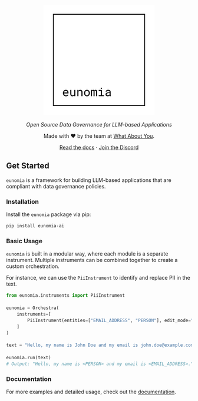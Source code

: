 <div align="center" style="margin-bottom: 1em;">

<img src="docs/assets/logo.svg" alt="Eunomia Logo" width=300></img>

*Open Source Data Governance for LLM-based Applications*

Made with ❤ by the team at [What About You][whataboutyou-website].

[Read the docs][docs] · [Join the Discord][discord]

</div>

## Get Started
`eunomia` is a framework for building LLM-based applications that are compliant with data governance policies.

### Installation
Install the `eunomia` package via pip:

``` bash
pip install eunomia-ai
```

### Basic Usage
`eunomia` is built in a modular way, where each module is a separate instrument. Multiple instruments can be combined together to create a custom orchestration.

For instance, we can use the `PiiInstrument` to identify and replace PII in the text.
```py
from eunomia.instruments import PiiInstrument

eunomia = Orchestra(
    instruments=[
        PiiInstrument(entities=["EMAIL_ADDRESS", "PERSON"], edit_mode="replace"),
    ]
)

text = "Hello, my name is John Doe and my email is john.doe@example.com."

eunomia.run(text)
# Output: "Hello, my name is <PERSON> and my email is <EMAIL_ADDRESS>."
```

### Documentation
For more examples and detailed usage, check out the [documentation][docs].

[whataboutyou-website]: https://whataboutyou.ai
[docs]: https://whataboutyou-ai.github.io/eunomia/
[discord]: https://discord.gg/TODO
